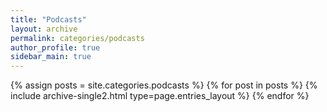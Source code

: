 ```yaml
---
title: "Podcasts"
layout: archive
permalink: categories/podcasts
author_profile: true
sidebar_main: true
---
```



{% assign posts = site.categories.podcasts %}
{% for post in posts %} {% include archive-single2.html type=page.entries_layout %} {% endfor %}